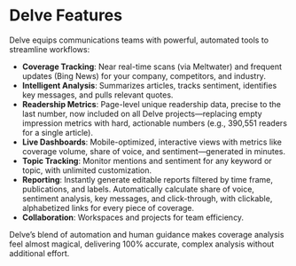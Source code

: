# Delve Features

Delve equips communications teams with powerful, automated tools to streamline workflows:

- **Coverage Tracking**: Near real-time scans (via Meltwater) and frequent updates (Bing News) for your company, competitors, and industry.
- **Intelligent Analysis**: Summarizes articles, tracks sentiment, identifies key messages, and pulls relevant quotes.
- **Readership Metrics**: Page-level unique readership data, precise to the last number, now included on all Delve projects—replacing empty impression metrics with hard, actionable numbers (e.g., 390,551 readers for a single article).
- **Live Dashboards**: Mobile-optimized, interactive views with metrics like coverage volume, share of voice, and sentiment—generated in minutes.
- **Topic Tracking**: Monitor mentions and sentiment for any keyword or topic, with unlimited customization.
- **Reporting**: Instantly generate editable reports filtered by time frame, publications, and labels. Automatically calculate share of voice, sentiment analysis, key messages, and click-through, with clickable, alphabetized links for every piece of coverage.
- **Collaboration**: Workspaces and projects for team efficiency.

Delve’s blend of automation and human guidance makes coverage analysis feel almost magical, delivering 100% accurate, complex analysis without additional effort.